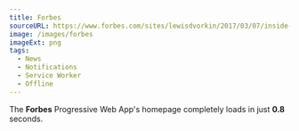 ```yaml
---
title: Forbes
sourceURL: https://www.forbes.com/sites/lewisdvorkin/2017/03/07/inside-forbes-voila-our-digital-future-starts-today-with-a-bold-new-mobile-site/
image: /images/forbes
imageExt: png
tags:
  - News
  - Notifications
  - Service Worker
  - Offline
---
```


The **Forbes** Progressive Web App's homepage completely loads in just 
**0.8** seconds.
